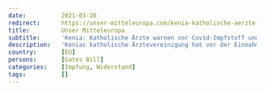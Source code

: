 ```yaml
---
date:          2021-03-20
redirect:      https://unser-mitteleuropa.com/kenia-katholische-aerzte-warnen-vor-covid-impfstoff-und-kritisieren-bill-gates/
title:         Unser Mitteleuropa
subtitle:      'Kenia: Katholische Ärzte warnen vor Covid-Impfstoff und kritisieren Bill Gates'
description:   'Kenias katholische Ärztevereinigung hat vor der Einnahme der experimentellen Anti-COVID-19-Impfstoffe gewarnt und argumentiert, dass diese gefährlich und unnötig sind. Einen Tag, nachdem die erste Lieferung von 1 Million Impfstoffdosen im Rahmen des globalen COVAX-Projekts in Kenia eingetroffen ist, hat die Kenya Catholic Doctors Association (KCDA) unter der Leitung von Dr. Stephen Karanja die Menschen aufgerufen, […]'
country:       [EU]
persons:       [Gates Bill]
categories:    [Impfung, Widerstand]
tags:          []
---
```

